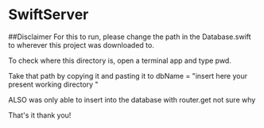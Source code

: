 # SwiftServer

##Disclaimer
For this to run, please change the path in the Database.swift to wherever this project was downloaded to.

To check where this directory is, open a terminal app and type pwd.

Take that path by copying it and pasting it to dbName = "insert here your present working directory "

ALSO was only able to insert into the database with router.get not sure why

That's it thank you!
